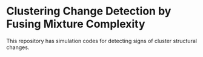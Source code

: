 # Clustering Change Detection by Fusing Mixture Complexity

This repository has simulation codes for detecting signs of cluster structural changes.
